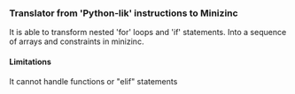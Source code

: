 ### Translator from 'Python-lik' instructions to Minizinc

It is able to transform nested 'for' loops and 'if' statements. Into a sequence of arrays and constraints in minizinc.

#### Limitations
It cannot handle functions or "elif" statements